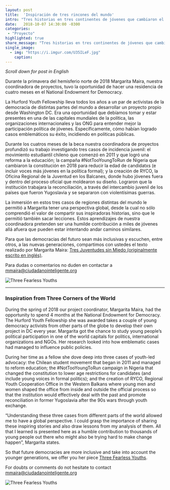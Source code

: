 ```yaml
---
layout: post
title:  'Inspiración de tres rincones del mundo'
intro: "Tres historias en tres continentes de jóvenes que cambiaron el mundo."
date:   2018-10-07 14:30:00 -0300
categories:
 - "Proyecto"
highlighted: true
share_message: "Tres historias en tres continentes de jóvenes que cambiaron el mundo. Aquí te lo cuenta @ciudadanoi"
single_image:
  - img: "https://i.imgur.com/U35ILeF.jpg"
    caption:
---
```

*Scroll down for post in English* 

Durante la primavera del hemisferio norte de 2018 Margarita Maira, nuestra coordinadora de proyectos, tuvo la  oportunidad de hacer una residencia de cuatro meses en el National Endowment for Democracy.

La Hurford Youth Fellowship lleva todos los años a un par de activistas de la democracia de distintas partes del mundo a desarrollar un proyecto propio desde Washington DC. Era una oportunidad que debíamos tomar y estar presentes en una de las capitales mundiales de la política, las organizaciones internacionales y las ONG para entender mejor la participación política de jóvenes. Específicamente, cómo habían logrado casos emblemáticos su éxito, incidiendo en políticas públicas.

Durante los cuatros meses de la beca nuestra coordinadora de proyectos profundizó su trabajo investigando tres casos de incidencia juvenil: el movimiento estudiantil chileno que comenzó en 2011 y que logró una reforma a la educación; la campaña #NotTooYoungToRun de Nigeria que cambiaron la constitución en 2018 para reducir la edad de candidatxs (e incluir voces más jóvenes en la política formal); y la creación de RYCO, la Oficina Regional de la Juventud en los Balcanes, donde hubo jóvenes fuera y dentro del proceso oficial que moldearon su diseño. Lograron que la institución trabajara la reconciliación, a través del intercambio juvenil de los países que fueron Yugoslavia y se separaron con violentísimas guerras.

La inmersión en estos tres casos de regiones distintas del mundo le permitió a Margarita tener una perspectiva global, desde la cual no sólo comprendió el valor de compartir sus inspiradoras historias, sino que le permitió también sacar lecciones. Estos aprendizajes de nuestra coordinadora pretenden ser una humilde contribución a miles de jóvenes allá afuera que pueden estar intentando andar caminos similares.

Para que las democracias del futuro sean más inclusivas y escuchen, entre otros, a las nuevas generaciones, compartimos con ustedes el texto realizado por Margarita Maira: [Tres Juventudes sin Miedo (originalmente escrito en inglés)](http://bit.ly/FearlessYouths).

Para dudas o comentarios no duden en contactar a mmaira@ciudadanointeligente.org

![Three Fearless Youths](https://i.imgur.com/yVBJNT7.png)

___________________________________________________________________________________________

### Inspiration from Three Corners of the World 

During the spring of 2018 our project coordinator, Margarita Maira, had the opportunity to spend 4 months at the National Endowment for Democracy. The Hurford Youth Fellowship she was awarded takes a couple of young democracy activists from other parts of the globe to develop their own project in DC every year. Margarita got the chance to study young people’s political participation in one of the world capitals for politics, international organizations and NGOs. Her research looked into how emblematic cases had managed to influence public policies.

During her time as a fellow she dove deep into three cases of youth-led advocacy: the Chilean student movement that began in 2011 and managed to reform education; the #NotTooYoungToRun campaign in Nigeria that changed the constitution to lower age restrictions for candidates (and include young voices in formal politics); and the creation of RYCO, Regional Youth Cooperation Office in the Western Balkans where young men and women shaped the office from inside and outside the official process so that the institution would effectively deal with the past and promote reconciliation in former Yugoslavia after the 90s wars through youth exchange.

“Understanding these three cases from different parts of the world allowed me to have a global perspective. I could grasp the importance of sharing these inspiring stories and also draw lessons from my analysis of them. All that I learned is presented here as a humble contribution to thousands of young people out there who might also be trying hard to make change happen”, Margarita states.

So that future democracies are more inclusive and take into account the younger generations, we offer you her piece [Three Fearless Youths](http://bit.ly/FearlessYouths).

For doubts or comments do not hesitate to contact mmaira@ciudadanointeligente.org

![Three Fearless Youths](https://i.imgur.com/zrwfkTH.png)
